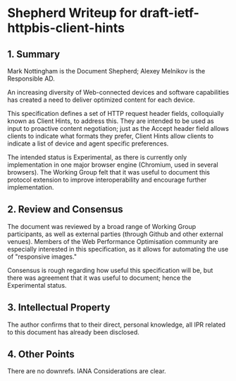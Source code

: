# Shepherd Writeup for draft-ietf-httpbis-client-hints

## 1. Summary

Mark Nottingham is the Document Shepherd; Alexey Melnikov is the Responsible AD.

An increasing diversity of Web-connected devices and software capabilities has created a need to deliver optimized content for each device.

This specification defines a set of HTTP request header fields, colloquially known as Client Hints, to address this. They are intended to be used as input to proactive content negotiation; just as the Accept header field allows clients to indicate what formats they prefer, Client Hints allow clients to indicate a list of device and agent specific preferences.

The intended status is Experimental, as there is currently only implementation in one major browser engine (Chromium, used in several browsers). The Working Group felt that it was useful to document this protocol extension to improve interoperability and encourage further implementation. 

## 2. Review and Consensus

The document was reviewed by a broad range of Working Group participants, as well as external parties (through Github and other external venues). Members of the Web Performance Optimisation community are especially interested in this specification, as it allows for automating the use of "responsive images."

Consensus is rough regarding how useful this specification will be, but there was agreement that it was useful to document; hence the Experimental status.

## 3. Intellectual Property

The author confirms that to their direct, personal knowledge, all IPR related to this document has already been disclosed.


## 4. Other Points

There are no downrefs.  IANA Considerations are clear.

